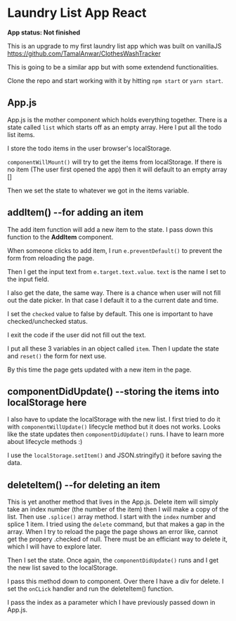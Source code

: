 # Laundry List App React

**App status: Not finished**

This is an upgrade to my first laundry list app which was built on vanillaJS https://github.com/TamalAnwar/ClothesWashTracker

This is going to be a similar app but with some extendend functionalities.

Clone the repo and start working with it by hitting `npm start` or `yarn start`.

## App.js

App.js is the mother component which holds everything together. There is a state called `list` which starts off as an empty array. Here I put all the todo list items.

I store the todo items in the user browser's localStorage.

`componentWillMount()` will try to get the items from localStorage. If there is no item (The user first opened the app) then it will default to an empty array []

Then we set the state to whatever we got in the items variable.

## addItem() --for adding an item

The add item function will add a new item to the state. I pass down this function to the **AddItem** component.

When someone clicks to add item, I run `e.preventDefault()` to prevent the form from reloading the page.

Then I get the input text from `e.target.text.value`. `text` is the name I set to the input field.

I also get the date, the same way. There is a chance when user will not fill out the date picker. In that case I default it to a the current date and time.

I set the `checked` value to false by default. This one is important to have checked/unchecked status.

I exit the code if the user did not fill out the text.

I put all these 3 variables in an object called `item`. Then I update the state and `reset()` the form for next use.

By this time the page gets updated with a new item in the page.

## componentDidUpdate() --storing the items into localStorage here

I also have to update the localStorage with the new list. I first tried to do it with `componentWillUpdate()` lifecycle method but it does not works. Looks like the state updates then `componentDidUpdate()` runs. I have to learn more about lifecycle methods :)

I use the `localStorage.setItem()` and JSON.stringify() it before saving the data.

## deleteItem() --for deleting an item

This is yet another method that lives in the App.js. Delete item will simply take an index number (the number of the item) then I will make a copy of the list. Then use `.splice()` array method. I start with the `index` number and splice 1 item. I tried using the `delete` command, but that makes a gap in the array. When I try to reload the page the page shows an error like, cannot get the propery .checked of null. There must be an efficiant way to delete it, which I will have to explore later.

Then I set the state. Once again, the `componentDidUpdate()` runs and I get the new list saved to the localStorage.

I pass this method down to **<Item />** component. Over there I have a div for delete. I set the `onCLick` handler and run the deleteItem() function.

I pass the index as a parameter which I have previously passed down in App.js.
